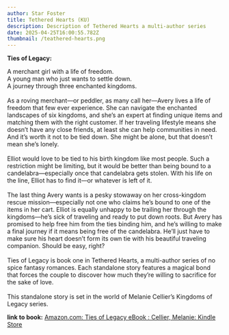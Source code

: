 ```yaml
---
author: Star Foster
title: Tethered Hearts (KU)
description: Description of Tethered Hearts a multi-author series
date: 2025-04-25T16:00:55.782Z
thumbnail: /teathered-hearts.png
---
```

**T﻿ies of Legacy:**

A merchant girl with a life of freedom.\
A young man who just wants to settle down.\
A journey through three enchanted kingdoms.\
\
As a roving merchant—or peddler, as many call her—Avery lives a life of freedom that few ever experience. She can navigate the enchanted landscapes of six kingdoms, and she’s an expert at finding unique items and matching them with the right customer. If her traveling lifestyle means she doesn’t have any close friends, at least she can help communities in need. And it’s worth it not to be tied down. She might be alone, but that doesn’t mean she’s lonely.\
\
Elliot would love to be tied to his birth kingdom like most people. Such a restriction might be limiting, but it would be better than being bound to a candelabra—especially once that candelabra gets stolen. With his life on the line, Elliot has to find it—or whatever is left of it.\
\
The last thing Avery wants is a pesky stowaway on her cross-kingdom rescue mission—especially not one who claims he’s bound to one of the items in her cart. Elliot is equally unhappy to be trailing her through the kingdoms—he’s sick of traveling and ready to put down roots. But Avery has promised to help free him from the ties binding him, and he’s willing to make a final journey if it means being free of the candelabra. He’ll just have to make sure his heart doesn’t form its own tie with his beautiful traveling companion. Should be easy, right?\
\
Ties of Legacy is book one in Tethered Hearts, a multi-author series of no spice fantasy romances. Each standalone story features a magical bond that forces the couple to discover how much they’re willing to sacrifice for the sake of love.\
\
This standalone story is set in the world of Melanie Cellier’s Kingdoms of Legacy series.

**l﻿ink to book:** [Amazon.com: Ties of Legacy eBook : Cellier, Melanie: Kindle Store](https://www.amazon.com/Ties-Legacy-Melanie-Cellier-ebook/dp/B0DPQ65SPW)
